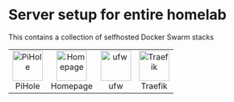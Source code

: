 # Server setup for entire homelab

This contains a collection of selfhosted Docker Swarm stacks

<div align="center">
  <table>
    <tr>
      <td align="center">
        <img src="https://upload.wikimedia.org/wikipedia/commons/0/00/Pi-hole_Logo.png" alt="PiHole" width="60"/> <br/>PiHole
      </td>
      </td>
      <td align="center">
        <img src="https://avatars.githubusercontent.com/u/122929872?s=48&v=4" alt="Homepage" width="60"/> <br/>Homepage
      </td>
      <td align="center">
        <img src="https://user-images.githubusercontent.com/8393701/196800928-49cd5781-88b2-40ff-b398-7d335cca24c0.png" alt="ufw" width="60"/> <br/>ufw
      </td>
      <td align="center">
        <img src="https://user-images.githubusercontent.com/8393701/221434420-2277ee82-115d-4ec6-bbe7-d0a010687dda.png" alt="Traefik" width="60"/> <br/>Traefik
      </td>
    </tr>
  </table>
</div>